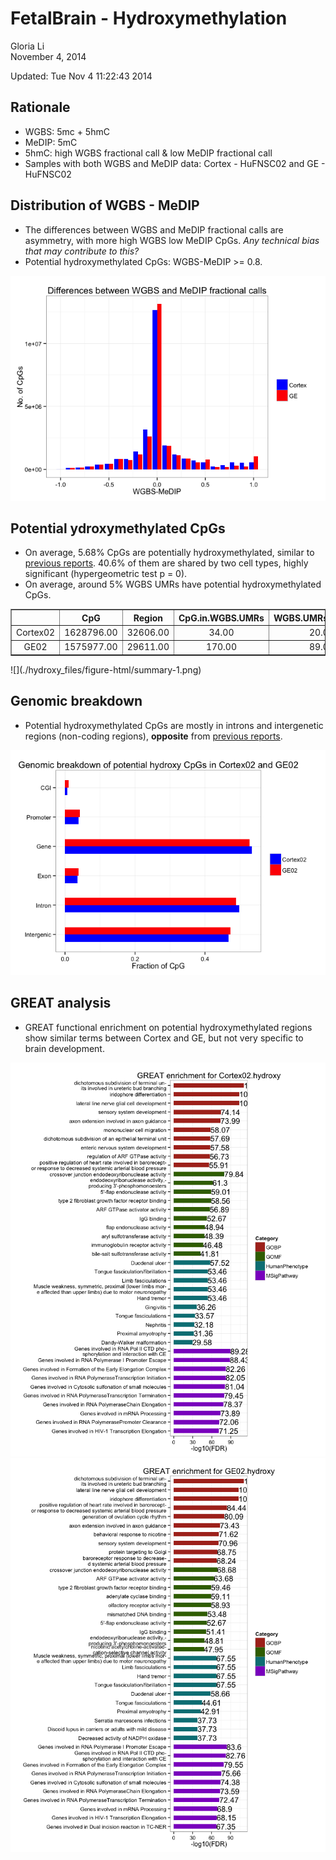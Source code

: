 # FetalBrain - Hydroxymethylation
Gloria Li  
November 4, 2014  

Updated: Tue Nov  4 11:22:43 2014



## Rationale

  * WGBS: 5mc + 5hmC
  * MeDIP: 5mC
  * 5hmC: high WGBS fractional call & low MeDIP fractional call
  * Samples with both WGBS and MeDIP data: Cortex - HuFNSC02 and GE - HuFNSC02
  
## Distribution of WGBS - MeDIP

  * The differences between WGBS and MeDIP fractional calls are asymmetry, with more high WGBS low MeDIP CpGs. _Any technical bias that may contribute to this?_     
  * Potential hydroxymethylated CpGs: WGBS-MeDIP >= 0.8.    
  
![](./hydroxy_files/figure-html/distribution-1.png) 

## Potential ydroxymethylated CpGs 

  + On average, 5.68% CpGs are potentially hydroxymethylated, similar to [previous reports](http://www.ncbi.nlm.nih.gov/pmc/articles/PMC3009720/). 40.6% of them are shared by two cell types, highly significant (hypergeometric test p = 0).    
  + On average, around 5% WGBS UMRs have potential hydroxymethylated CpGs.   
  
<!-- html table generated in R 3.1.1 by xtable 1.7-4 package -->
<!-- Tue Nov  4 11:22:45 2014 -->
<table border=1>
<tr> <th>  </th> <th> CpG </th> <th> Region </th> <th> CpG.in.WGBS.UMRs </th> <th> WGBS.UMRs.with.CpG </th>  </tr>
  <tr> <td align="center"> Cortex02 </td> <td align="center"> 1628796.00 </td> <td align="center"> 32606.00 </td> <td align="center"> 34.00 </td> <td align="center"> 20.00 </td> </tr>
  <tr> <td align="center"> GE02 </td> <td align="center"> 1575977.00 </td> <td align="center"> 29611.00 </td> <td align="center"> 170.00 </td> <td align="center"> 89.00 </td> </tr>
   </table>
![](./hydroxy_files/figure-html/summary-1.png) 

## Genomic breakdown 

  * Potential hydroxymethylated CpGs are mostly in introns and intergenetic regions (non-coding regions), __opposite__ from [previous reports](http://www.ncbi.nlm.nih.gov/pmc/articles/PMC3516134/). 
  
![](./hydroxy_files/figure-html/genomicBreak-1.png) 

## GREAT analysis

  * GREAT functional enrichment on potential hydroxymethylated regions show similar terms between Cortex and GE, but not very specific to brain development.   
  
![](./hydroxy_files/figure-html/GREAT-1.png) ![](./hydroxy_files/figure-html/GREAT-2.png) 
